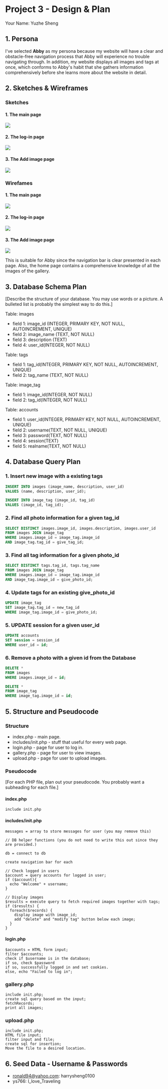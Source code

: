 # Project 3 - Design & Plan

Your Name: Yuzhe Sheng

## 1. Persona

I've selected **Abby** as my persona because my website will have a clear and obstacle-free navigation process that Abby will experience no trouble navigating through. In addition, my website displays all images and tags at once, which conforms to Abby's habit that she gathers information comprehensively before she learns more about the website in detail.

## 2. Sketches & Wireframes

### Sketches

#### 1. The main page
![](sketch_mainpage.jpg)

#### 2. The log-in page
![](sketch_loging.jpg)

#### 3. The Add image page
![](sketch_add.jpg)

### Wirefames

#### 1. The main page
![](wireframe_main.jpg)

#### 2. The log-in page
![](wireframe_view.jpg)

#### 3. The Add image page
![](wireframe_login.jpg)

This is suitable for Abby since the navigation bar is clear presented in each page. Also, the home page contains a comprehensive knowledge of all the images of the gallery. 

## 3. Database Schema Plan

[Describe the structure of your database. You may use words or a picture. A bulleted list is probably the simplest way to do this.]

Table: images
* field 1: image_id (INTEGER, PRIMARY KEY, NOT NULL, AUTOINCREMENT, UNIQUE)
* field 2: image_name (TEXT, NOT NULL)
* field 3: description (TEXT)
* field 4: user_id(INTEGER, NOT NULL)

Table: tags
* field 1: tag_id(INTEGER, PRIMARY KEY, NOT NULL, AUTOINCREMENT, UNIQUE)
* field 2: tag_name (TEXT, NOT NULL)

Table: image_tag
* field 1: image_id(INTEGER, NOT NULL)
* field 2: tag_id(INTEGER, NOT NULL)

Table: accounts
* field 1: user_id(INTEGER, PRIMARY KEY, NOT NULL, AUTOINCREMENT, UNIQUE)
* field 2: username(TEXT, NOT NULL, UNIQUE)
* field 3: password(TEXT, NOT NULL)
* field 4: session(TEXT)
* field 5: realname(TEXT, NOT NULL)

## 4. Database Query Plan

### 1. Insert new image with a existing tags
``` SQL
INSERT INTO images (image_name, description, user_id)
VALUES (name, description, user_id);

INSERT INTO image_tag (image_id, tag_id)
VALUES (image_id, tag_id);

```

### 2. Find all photo information for a given tag_id
```SQL
SELECT DISTINCT images.image_id, images.description, images.user_id
FROM images JOIN image_tag
WHERE images.image_id = image_tag.image_id
AND image_tag.tag_id = give_tag_id;
```

### 3. Find all tag information for a given photo_id
```SQL
SELECT DISTINCT tags.tag_id, tags.tag_name
FROM images JOIN image_tag
WHERE images.image_id = image_tag.image_id
AND image_tag.image_id = give_photo_id;
```

### 4. Update tags for an existing give_photo_id
```SQL
UPDATE image_tag
SET image_tag.tag_id = new_tag_id
WHERE image_tag.image_id = give_photo_id;
```

### 5. UPDATE session for a given user_id
```SQL
UPDATE accounts
SET session = session_id
WHERE user_id = id;
```

### 6. Remove a photo with a given id from the Database
```SQL
DELETE *
FROM images
WHERE images.image_id = id;

DELETE *
FROM image_tag
WHERE image_tag.image_id = id;
```
## 5. Structure and Pseudocode

### Structure
* index.php - main page.
* includes/init.php - stuff that useful for every web page.
* login.php - page for user to log in.
* gallery.php - page for user to view images.
* upload.php - page for user to upload images.

### Pseudocode

[For each PHP file, plan out your pseudocode. You probably want a subheading for each file.]

#### index.php

```
include init.php

```

#### includes/init.php

```
messages = array to store messages for user (you may remove this)

// DB helper functions (you do not need to write this out since they are provided.)

db = connect to db

create navigation bar for each

// Check logged in users
$account = query accounts for logged in user;
if ($account){
  echo "Welcome" + username;
}

// Display images
$results = execute query to fetch required images together with tags;
if ($results) {
  foreach($records) {
    display image with image_id;
    add "delete" and "modify tag" button below each image;
  }
}
```

#### login.php
```
$accounts = HTML form input;
filter $accounts;
check if $username is in the database;
if so, check $password
if so, successfully logged in and set cookies.
else, echo "Failed to log in";
```

### gallery.php
```
include init.php;
create sql query based on the input;
fetchRecords;
print all images;

```

### upload.php
```
include init.php;
HTML file input;
filter input and file;
create sql for insertion;
Move the file to a desired location.
```
## 6. Seed Data - Username & Passwords

* ronald94@yahoo.com: harrysheng0100
* ys766: I_love_Traveling
